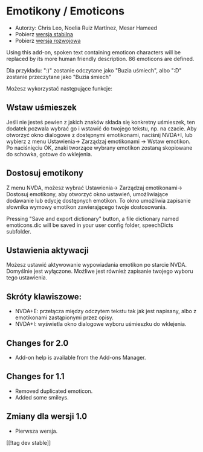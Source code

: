 # Emotikony / Emoticons #

* Autorzy: Chris Leo, Noelia Ruiz Martínez, Mesar Hameed
* Pobierz [wersja stabilna][1]
* Pobierz [wersja rozwojowa][2]

Using this add-on, spoken text containing emoticon characters will be
replaced by its more human friendly description.  86 emoticons are defined.

Dla przykładu: ":)" zostanie odczytane jako "Buzia uśmiech", albo ":D"
zostanie przeczytane jako "Buzia śmiech"

Możesz wykorzystać następujące funkcje:

## Wstaw uśmieszek ##

Jeśli nie jesteś pewien z jakich znaków składa się konkretny uśmieszek, ten dodatek pozwala wybrać go i wstawić do twojego tekstu, np. na czacie.
Aby otworzyć okno dialogowe z dostępnymi emotikonami,
 naciśnij NVDA+I, lub wybierz z menu Ustawienia-> Zarządzaj emotikonami -> Wstaw emotikon.
Po naciśnięciu OK, znaki tworzące wybrany emotikon zostaną skopiowane do schowka, gotowe do wklejenia.


## Dostosuj emotikony ##

Z menu NVDA, możesz wybrać Ustawienia-> Zarządzaj emotikonami-> Dostosuj emotikony, aby otworzyć okno ustawień, umożliwiające dodawanie lub edycję dostępnych emotikon.
To okno umożliwia zapisanie słownika wymowy emotikon zawierającego twoje dostosowania.

Pressing "Save and export dictionary" button, a file dictionary named
emoticons.dic will be saved in your user config folder, speechDicts
subfolder.


## Ustawienia aktywacji ##

Możesz ustawić aktywowanie wypowiadania emotikon po starcie NVDA. Domyślnie
jest wyłączone.  Możliwe jest również zapisanie twojego wyboru tego
ustawienia.

## Skróty klawiszowe: ##

*	NVDA+E: przełącza między odczytem tekstu tak jak jest napisany, albo z
  emotikonami zastąpionymi przez opisy.
*	NVDA+I: wyświetla okno dialogowe wyboru uśmieszku do wklejenia.


## Changes for 2.0 ##

* Add-on help is available from the Add-ons Manager.

## Changes for 1.1 ##

* Removed duplicated emoticon.
* Added some smileys.

## Zmiany dla wersji 1.0 ##

* Pierwsza wersja.

[[!tag dev stable]]

[1]: http://addons.nvda-project.org/files/get.php?file=emo

[2]: http://addons.nvda-project.org/files/get.php?file=emo-dev
